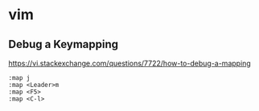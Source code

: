 # vim

## Debug a Keymapping

https://vi.stackexchange.com/questions/7722/how-to-debug-a-mapping

```
:map j
:map <Leader>m
:map <F5>
:map <C-l>
```
